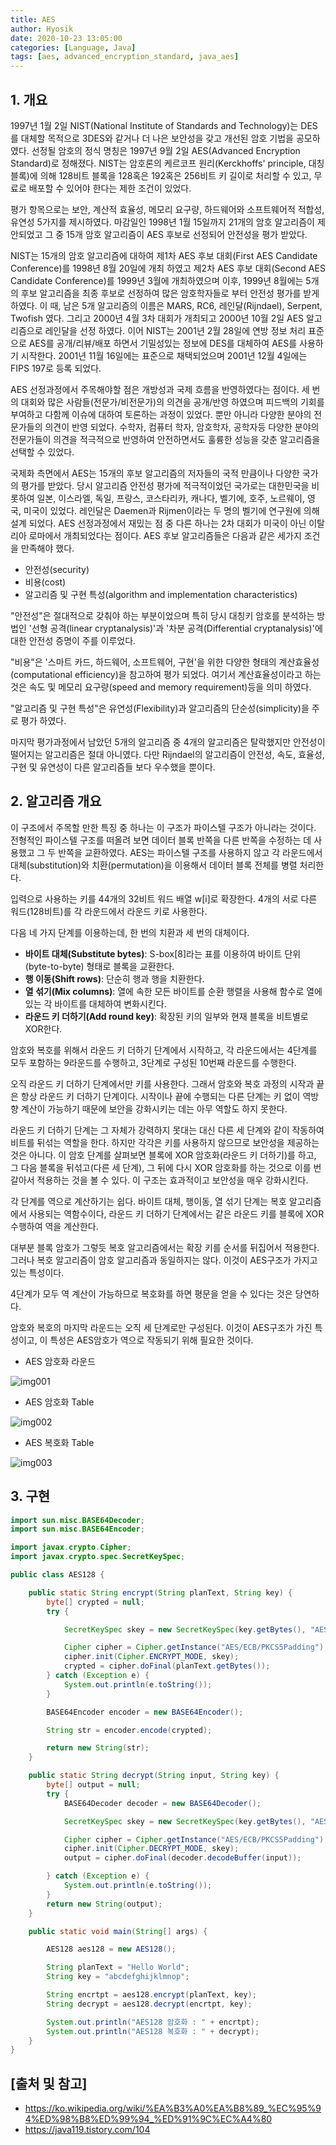 ```yaml
---
title: AES
author: Hyosik
date: 2020-10-23 13:05:00
categories: [Language, Java]
tags: [aes, advanced_encryption_standard, java_aes]
---
```


## 1. 개요
1997년 1월 2일 NIST(National Institute of Standards and Technology)는 DES를 대체할 목적으로 3DES와 같거나 더 나은 보안성을 갖고 개선된 암호 기법을 공모하였다. 선정될 암호의 정식 명칭은 1997년 9월 2일 AES(Advanced Encryption Standard)로 정해졌다. NIST는 암호론의 케르코프 원리(Kerckhoffs' principle, 대칭 블록)에 의해 128비트 블록을 128혹은 192혹은 256비트 키 길이로 처리할 수 있고, 무료로 배포할 수 있어야 한다는 제한 조건이 있었다.

평가 항목으로는 보안, 계산적 효율성, 메모리 요구량, 하드웨어와 소프트웨어적 적합성, 유연성 5가지를 제시하였다. 마감일인 1998년 1월 15일까지 21개의 암호 알고리즘이 제안되었고 그 중 15개 암호 알고리즘이 AES 후보로 선정되어 안전성을 평가 받았다.

NIST는 15개의 암호 알고리즘에 대하여 제1차 AES 후보 대회(First AES Candidate Conference)를 1998년 8월 20일에 개최 하였고 제2차 AES 후보 대회(Second AES Candidate Conference)를 1999년 3월에 개최하였으며 이후, 1999년 8월에는 5개의 후보 알고리즘을 최종 후보로 선정하여 많은 암호학자들로 부터 안전성 평가를 받게 하였다. 이 때, 남은 5개 알고리즘의 이름은 MARS, RC6, 레인달(Rijndael), Serpent, Twofish 였다. 그리고 2000년 4월 3차 대회가 개최되고 2000년 10월 2일 AES 알고리즘으로 레인달을 선정 하였다. 이어 NIST는 2001년 2월 28일에 연방 정보 처리 표준으로 AES를 공개/리뷰/배포 하면서 기밀성있는 정보에 DES를 대체하여 AES를 사용하기 시작한다. 2001년 11월 16일에는 표준으로 채택되었으며 2001년 12월 4일에는 FIPS 197로 등록 되었다.

AES 선정과정에서 주목해야할 점은 개방성과 국제 흐름을 반영하였다는 점이다. 세 번의 대회와 많은 사람들(전문가/비전문가)의 의견을 공개/반영 하였으며 피드백의 기회를 부여하고 다함께 이슈에 대하여 토론하는 과정이 있었다. 뿐만 아니라 다양한 분야의 전문가들의 의견이 반영 되었다. 수학자, 컴퓨터 학자, 암호학자, 공학자등 다양한 분야의 전문가들이 의견을 적극적으로 반영하여 안전하면서도 훌륭한 성능을 갖춘 알고리즘을 선택할 수 있었다.

국제화 측면에서 AES는 15개의 후보 알고리즘의 저자들의 국적 만큼이나 다양한 국가의 평가를 받았다. 당시 알고리즘 안전성 평가에 적극적이었던 국가로는 대한민국을 비롯하여 일본, 이스라엘, 독일, 프랑스, 코스타리카, 캐나다, 벨기에, 호주, 노르웨이, 영국, 미국이 있었다. 레인달은 Daemen과 Rijmen이라는 두 명의 벨기에 연구원에 의해 설계 되었다. AES 선정과정에서 재밌는 점 중 다른 하나는 2차 대회가 미국이 아닌 이탈리아 로마에서 개최되었다는 점이다. AES 후보 알고리즘들은 다음과 같은 세가지 조건을 만족해야 했다.

* 안전성(security)
* 비용(cost)
* 알고리즘 및 구현 특성(algorithm and implementation characteristics)

"안전성"은 절대적으로 갖춰야 하는 부분이었으며 특히 당시 대칭키 암호를 분석하는 방법인 '선형 공격(linear cryptanalysis)'과 '차분 공격(Differential cryptanalysis)'에 대한 안전성 증명이 주를 이루었다.

"비용"은 '스마트 카드, 하드웨어, 소프트웨어, 구현'을 위한 다양한 형태의 계산효율성(computational efficiency)을 참고하여 평가 되었다. 여기서 계산효율성이라고 하는 것은 속도 및 메모리 요구량(speed and memory requirement)등을 의미 하였다.

"알고리즘 및 구현 특성"은 유연성(Flexibility)과 알고리즘의 단순성(simplicity)을 주로 평가 하였다.

마지막 평가과정에서 남았던 5개의 알고리즘 중 4개의 알고리즘은 탈락했지만 안전성이 떨어지는 알고리즘은 절대 아니였다. 다만 Rijndael의 알고리즘이 안전성, 속도, 효율성, 구현 및 유연성이 다른 알고리즘들 보다 우수했을 뿐이다.

## 2. 알고리즘 개요
이 구조에서 주목할 만한 특징 중 하나는 이 구조가 파이스텔 구조가 아니라는 것이다. 전형적인 파이스텔 구조를 떠올려 보면 데이터 블록 반쪽을 다른 반쪽을 수정하는 데 사용했고 그 두 반쪽을 교환하였다. AES는 파이스텔 구조를 사용하지 않고 각 라운드에서 대체(substitution)와 치환(permutation)을 이용해서 데이터 블록 전체를 병렬 처리한다.

입력으로 사용하는 키를 44개의 32비트 워드 배열 w[i]로 확장한다. 4개의 서로 다른 워드(128비트)를 각 라운드에서 라운드 키로 사용한다.

다음 네 가지 단계를 이용하는데, 한 번의 치환과 세 번의 대체이다.

* **바이트 대체(Substitute bytes)**: S-box[8]라는 표를 이용하여 바이트 단위(byte-to-byte) 형태로 블록을 교환한다.
* **행 이동(Shift rows)**: 단순히 행과 행을 치환한다.
* **열 섞기(Mix columns)**: 열에 속한 모든 바이트를 순환 행렬을 사용해 함수로 열에 있는 각 바이트를 대체하여 변화시킨다.
* **라운드 키 더하기(Add round key)**: 확장된 키의 일부와 현재 블록을 비트별로 XOR한다.

암호와 복호를 위해서 라운드 키 더하기 단계에서 시작하고, 각 라운드에서는 4단계를 모두 포함하는 9라운드를 수행하고, 3단계로 구성된 10번째 라운드를 수행한다.

오직 라운드 키 더하기 단계에서만 키를 사용한다. 그래서 암호와 복호 과정의 시작과 끝은 항상 라운드 키 더하기 단계이다. 시작이나 끝에 수행되는 다른 단계는 키 없이 역방향 계산이 가능하기 때문에 보안을 강화시키는 데는 아무 역할도 하지 못한다.

라운드 키 더하기 단계는 그 자체가 강력하지 못대는 대신 다른 세 단계와 같이 작동하여 비트를 뒤섞는 역할을 한다. 하지만 각각은 키를 사용하지 않으므로 보안성을 제공하는 것은 아니다. 이 암호 단계를 살펴보면 블록에 XOR 암호화(라운드 키 더하기)를 하고, 그 다음 블록을 뒤섞고(다른 세 단계), 그 뒤에 다시 XOR 암호화를 하는 것으로 이를 번갈아서 적용하는 것을 볼 수 있다. 이 구조는 효과적이고 보안성을 매우 강화시킨다.

각 단계를 역으로 계산하기는 쉽다. 바이트 대체, 행이동, 열 섞기 단계는 복호 알고리즘에서 사용되는 역함수이다, 라운드 키 더하기 단계에서는 같은 라운드 키를 블록에 XOR 수행하여 역을 계산한다.

대부분 블록 암호가 그렇듯 복호 알고리즘에서는 확장 키를 순서를 뒤집어서 적용한다. 그러나 복호 알고리즘이 암호 알고리즘과 동일하지는 않다. 이것이 AES구조가 가지고 있는 특성이다.

4단계가 모두 역 계산이 가능하므로 복호화를 하면 평문을 얻을 수 있다는 것은 당연하다.

암호와 복호의 마지막 라운드는 오직 세 단계로만 구성된다. 이것이 AES구조가 가진 특성이고, 이 특성은 AES암호가 역으로 작동되기 위해 필요한 것이다.

* AES 암호화 라운드

![img001](/assets/img/2020-10-23-aes/img001.png)

* AES 암호화 Table

![img002](/assets/img/2020-10-23-aes/img002.png)

* AES 복호화 Table

![img003](/assets/img/2020-10-23-aes/img003.png)

## 3. 구현

```java
import sun.misc.BASE64Decoder;
import sun.misc.BASE64Encoder;

import javax.crypto.Cipher;
import javax.crypto.spec.SecretKeySpec;

public class AES128 {

    public static String encrypt(String planText, String key) {
        byte[] crypted = null;
        try {

            SecretKeySpec skey = new SecretKeySpec(key.getBytes(), "AES");

            Cipher cipher = Cipher.getInstance("AES/ECB/PKCS5Padding");
            cipher.init(Cipher.ENCRYPT_MODE, skey);
            crypted = cipher.doFinal(planText.getBytes());
        } catch (Exception e) {
            System.out.println(e.toString());
        }

        BASE64Encoder encoder = new BASE64Encoder();

        String str = encoder.encode(crypted);

        return new String(str);
    }

    public static String decrypt(String input, String key) {
        byte[] output = null;
        try {
            BASE64Decoder decoder = new BASE64Decoder();

            SecretKeySpec skey = new SecretKeySpec(key.getBytes(), "AES");

            Cipher cipher = Cipher.getInstance("AES/ECB/PKCS5Padding");
            cipher.init(Cipher.DECRYPT_MODE, skey);
            output = cipher.doFinal(decoder.decodeBuffer(input));

        } catch (Exception e) {
            System.out.println(e.toString());
        }
        return new String(output);
    }

    public static void main(String[] args) {

        AES128 aes128 = new AES128();

        String planText = "Hello World";
        String key = "abcdefghijklmnop";

        String encrtpt = aes128.encrypt(planText, key);
        String decrypt = aes128.decrypt(encrtpt, key);

        System.out.println("AES128 암호화 : " + encrtpt);
        System.out.println("AES128 복호화 : " + decrypt);
    }
}
```

## [출처 및 참고]
* <https://ko.wikipedia.org/wiki/%EA%B3%A0%EA%B8%89_%EC%95%94%ED%98%B8%ED%99%94_%ED%91%9C%EC%A4%80>
* <https://java119.tistory.com/104>
